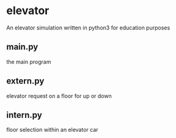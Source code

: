 # elevator
An elevator simulation written in python3 for education purposes

## main.py
the main program
  
## extern.py
elevator request on a floor for up or down 

## intern.py
floor selection within an elevator car
